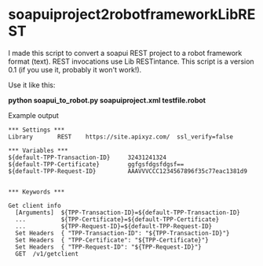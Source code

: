 # soapuiproject2robotframeworkLibREST

I made this script to convert a soapui REST project to a robot framework format (text). REST invocations use Lib RESTintance.
This script is a version 0.1 (if you use it, probably it won't work!).

Use it like this:

**python soapui_to_robot.py soapuiproject.xml testfile.robot**

Example output
```
*** Settings ***
Library       REST    https://site.apixyz.com/  ssl_verify=false

*** Variables ***
${default-TPP-Transaction-ID}     32431241324
${default-TPP-Certificate}        ggfgsfdgsfdgsf==
${default-TPP-Request-ID}         AAAVVVCCC1234567896f35c77eac1381d9


*** Keywords ***

Get client info
  [Arguments]  ${TPP-Transaction-ID}=${default-TPP-Transaction-ID}
  ...          ${TPP-Certificate}=${default-TPP-Certificate}
  ...          ${TPP-Request-ID}=${default-TPP-Request-ID}
  Set Headers  { "TPP-Transaction-ID": "${TPP-Transaction-ID}"}
  Set Headers  { "TPP-Certificate": "${TPP-Certificate}"}
  Set Headers  { "TPP-Request-ID": "${TPP-Request-ID}"}
  GET  /v1/getclient
  ```
